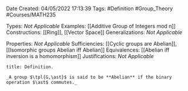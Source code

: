 <div class="topSpace"></div>

Date Created: 04/05/2022 17:13:39
Tags: #Definition #Group_Theory #Courses/MATH235

Types: _Not Applicable_
Examples: [[Additive Group of Integers mod n]]
Constructions: [[Ring]], [[Vector Space]]
Generalizations: _Not Applicable_

Properties: _Not Applicable_
Sufficiencies: [[Cyclic groups are Abelian]], [[Isomorphic groups Abelian iff Abelian]]
Equivalences: [[Abelian iff inversion is a homomorphism]]
Justifications: _Not Applicable_

``` ad-Definition
title: Definition.

_A group $\tpl{G,\ast}$ is said to be **Abelian** if the binary operation $\ast$ commutes._

```
